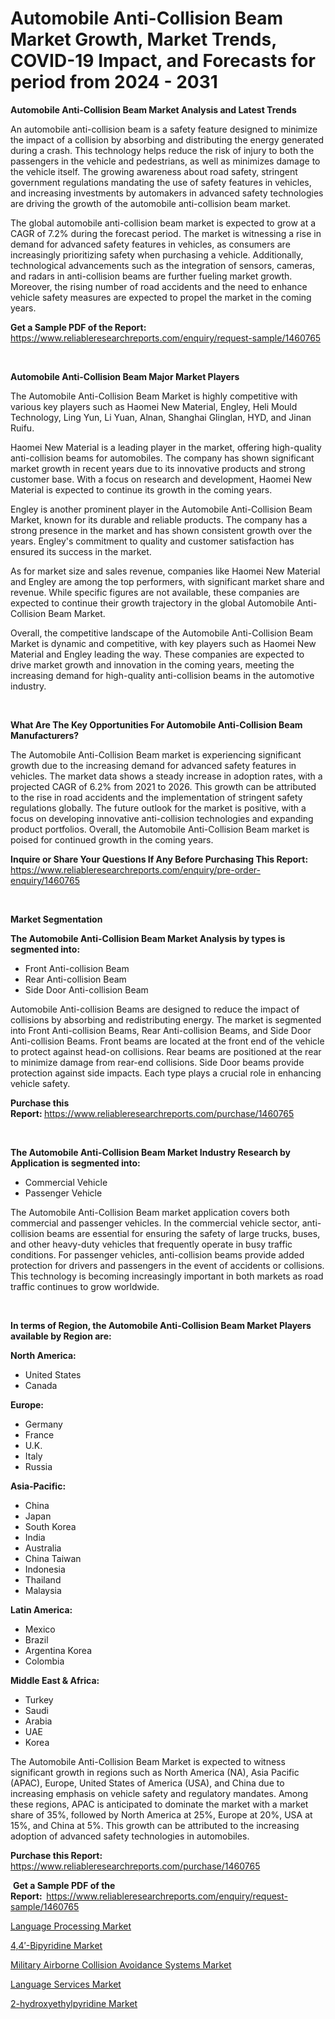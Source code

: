 <p><h1>Automobile Anti-Collision Beam Market Growth, Market Trends, COVID-19 Impact, and Forecasts for period from 2024 - 2031</h1></p><p><strong>Automobile Anti-Collision Beam Market Analysis and Latest Trends</strong></p>
<p><p>An automobile anti-collision beam is a safety feature designed to minimize the impact of a collision by absorbing and distributing the energy generated during a crash. This technology helps reduce the risk of injury to both the passengers in the vehicle and pedestrians, as well as minimizes damage to the vehicle itself. The growing awareness about road safety, stringent government regulations mandating the use of safety features in vehicles, and increasing investments by automakers in advanced safety technologies are driving the growth of the automobile anti-collision beam market.</p><p>The global automobile anti-collision beam market is expected to grow at a CAGR of 7.2% during the forecast period. The market is witnessing a rise in demand for advanced safety features in vehicles, as consumers are increasingly prioritizing safety when purchasing a vehicle. Additionally, technological advancements such as the integration of sensors, cameras, and radars in anti-collision beams are further fueling market growth. Moreover, the rising number of road accidents and the need to enhance vehicle safety measures are expected to propel the market in the coming years.</p></p>
<p><strong>Get a Sample PDF of the Report:&nbsp;</strong> <a href="https://www.reliableresearchreports.com/enquiry/request-sample/1460765">https://www.reliableresearchreports.com/enquiry/request-sample/1460765</a></p>
<p>&nbsp;</p>
<p><strong>Automobile Anti-Collision Beam Major Market Players</strong></p>
<p><p>The Automobile Anti-Collision Beam Market is highly competitive with various key players such as Haomei New Material, Engley, Heli Mould Technology, Ling Yun, Li Yuan, Alnan, Shanghai Glinglan, HYD, and Jinan Ruifu. </p><p>Haomei New Material is a leading player in the market, offering high-quality anti-collision beams for automobiles. The company has shown significant market growth in recent years due to its innovative products and strong customer base. With a focus on research and development, Haomei New Material is expected to continue its growth in the coming years.</p><p>Engley is another prominent player in the Automobile Anti-Collision Beam Market, known for its durable and reliable products. The company has a strong presence in the market and has shown consistent growth over the years. Engley's commitment to quality and customer satisfaction has ensured its success in the market.</p><p>As for market size and sales revenue, companies like Haomei New Material and Engley are among the top performers, with significant market share and revenue. While specific figures are not available, these companies are expected to continue their growth trajectory in the global Automobile Anti-Collision Beam Market.</p><p>Overall, the competitive landscape of the Automobile Anti-Collision Beam Market is dynamic and competitive, with key players such as Haomei New Material and Engley leading the way. These companies are expected to drive market growth and innovation in the coming years, meeting the increasing demand for high-quality anti-collision beams in the automotive industry.</p></p>
<p>&nbsp;</p>
<p><strong>What Are The Key Opportunities For Automobile Anti-Collision Beam Manufacturers?</strong></p>
<p><p>The Automobile Anti-Collision Beam market is experiencing significant growth due to the increasing demand for advanced safety features in vehicles. The market data shows a steady increase in adoption rates, with a projected CAGR of 6.2% from 2021 to 2026. This growth can be attributed to the rise in road accidents and the implementation of stringent safety regulations globally. The future outlook for the market is positive, with a focus on developing innovative anti-collision technologies and expanding product portfolios. Overall, the Automobile Anti-Collision Beam market is poised for continued growth in the coming years.</p></p>
<p><strong>Inquire or Share Your Questions If Any Before Purchasing This Report:</strong> <a href="https://www.reliableresearchreports.com/enquiry/pre-order-enquiry/1460765">https://www.reliableresearchreports.com/enquiry/pre-order-enquiry/1460765</a></p>
<p>&nbsp;</p>
<p><strong>Market Segmentation</strong></p>
<p><strong>The Automobile Anti-Collision Beam Market Analysis by types is segmented into:</strong></p>
<p><ul><li>Front Anti-collision Beam</li><li>Rear Anti-collision Beam</li><li>Side Door Anti-collision Beam</li></ul></p>
<p><p>Automobile Anti-collision Beams are designed to reduce the impact of collisions by absorbing and redistributing energy. The market is segmented into Front Anti-collision Beams, Rear Anti-collision Beams, and Side Door Anti-collision Beams. Front beams are located at the front end of the vehicle to protect against head-on collisions. Rear beams are positioned at the rear to minimize damage from rear-end collisions. Side Door beams provide protection against side impacts. Each type plays a crucial role in enhancing vehicle safety.</p></p>
<p><strong>Purchase this Report:&nbsp;</strong><a href="https://www.reliableresearchreports.com/purchase/1460765">https://www.reliableresearchreports.com/purchase/1460765</a></p>
<p>&nbsp;</p>
<p><strong>The Automobile Anti-Collision Beam Market Industry Research by Application is segmented into:</strong></p>
<p><ul><li>Commercial Vehicle</li><li>Passenger Vehicle</li></ul></p>
<p><p>The Automobile Anti-Collision Beam market application covers both commercial and passenger vehicles. In the commercial vehicle sector, anti-collision beams are essential for ensuring the safety of large trucks, buses, and other heavy-duty vehicles that frequently operate in busy traffic conditions. For passenger vehicles, anti-collision beams provide added protection for drivers and passengers in the event of accidents or collisions. This technology is becoming increasingly important in both markets as road traffic continues to grow worldwide.</p></p>
<p>&nbsp;</p>
<p><strong>In terms of Region, the Automobile Anti-Collision Beam Market Players available by Region are:</strong></p>
<p>
    <p> <strong> North America: </strong>
        <ul>
            <li>United States</li>
            <li>Canada</li>
        </ul>
        </p> 
    <p> <strong> Europe: </strong>
        <ul>
            <li>Germany</li>
            <li>France</li>
            <li>U.K.</li>
            <li>Italy</li>
            <li>Russia</li>
        </ul>
        </p> 
    <p> <strong> Asia-Pacific: </strong>
        <ul>
            <li>China</li>
            <li>Japan</li>
            <li>South Korea</li>
            <li>India</li>
            <li>Australia</li>
            <li>China Taiwan</li>
            <li>Indonesia</li>
            <li>Thailand</li>
            <li>Malaysia</li>
        </ul>
        </p> 
    <p> <strong> Latin America: </strong>
        <ul>
            <li>Mexico</li>
            <li>Brazil</li>
            <li>Argentina Korea</li>
            <li>Colombia</li>
        </ul>
        </p> 
    <p> <strong> Middle East & Africa: </strong>
        <ul>
            <li>Turkey</li>
            <li>Saudi</li>
            <li>Arabia</li>
            <li>UAE</li>
            <li>Korea</li>
        </ul>
    </p>
    </p>
<p><p>The Automobile Anti-Collision Beam Market is expected to witness significant growth in regions such as North America (NA), Asia Pacific (APAC), Europe, United States of America (USA), and China due to increasing emphasis on vehicle safety and regulatory mandates. Among these regions, APAC is anticipated to dominate the market with a market share of 35%, followed by North America at 25%, Europe at 20%, USA at 15%, and China at 5%. This growth can be attributed to the increasing adoption of advanced safety technologies in automobiles.</p></p>
<p><strong>Purchase this Report: </strong><a href="https://www.reliableresearchreports.com/purchase/1460765">https://www.reliableresearchreports.com/purchase/1460765</a></p>
<p>&nbsp;<strong>Get a Sample PDF of the Report:&nbsp;&nbsp;</strong><a href="https://www.reliableresearchreports.com/enquiry/request-sample/1460765">https://www.reliableresearchreports.com/enquiry/request-sample/1460765</a></p>
<p><strong></strong></p>
<p><p><a href="https://medium.com/@jazminjones30/language-processing-market-analysis-its-cagr-market-segmentation-and-global-industry-overview-482bc45d3630">Language Processing Market</a></p><p><a href="https://issuu.com/reportprime-2/docs/44-bipyridine-market-size-2030.pptx">4,4′-Bipyridine Market</a></p><p><a href="https://medium.com/@akshatreportprime/military-airborne-collision-avoidance-systems-market-furnishes-information-on-market-share-market-148d1a446d90">Military Airborne Collision Avoidance Systems Market</a></p><p><a href="https://medium.com/@jazminjones30/language-services-market-insights-into-market-cagr-market-trends-and-growth-strategies-2735c9f4f54d">Language Services Market</a></p><p><a href="https://issuu.com/reportprime-2/docs/2-hydroxyethylpyridine-market-size-2030.pptx">2-hydroxyethylpyridine Market</a></p></p>